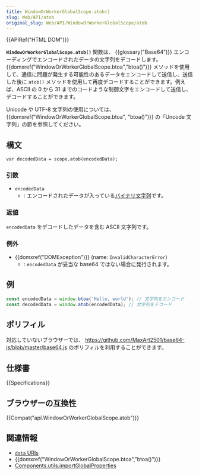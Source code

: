 ```yaml
---
title: WindowOrWorkerGlobalScope.atob()
slug: Web/API/atob
original_slug: Web/API/WindowOrWorkerGlobalScope/atob
---
```


{{APIRef("HTML DOM")}}

**`WindowOrWorkerGlobalScope.atob()`** 関数は、 {{glossary("Base64")}} エンコーディングでエンコードされたデータの文字列をデコードします。 {{domxref("WindowOrWorkerGlobalScope.btoa","btoa()")}} メソッドを使用して、通信に問題が発生する可能性のあるデータをエンコードして送信し、送信した後に `atob()` メソッドを使用して再度デコードすることができます。例えば、ASCII の 0 から 31 までのコードような制御文字をエンコードして送信し、デコードすることができます。

Unicode や UTF-8 文字列の使用については、 {{domxref("WindowOrWorkerGlobalScope.btoa", "btoa()")}} の「Uncode 文字列」の節を参照してください。

## 構文

```
var decodedData = scope.atob(encodedData);
```

### 引数

- `encodedData`
  - : エンコードされたデータが入っている[バイナリ文字列](/ja/docs/Web/API/DOMString/Binary)です。

### 返値

`encodedData` をデコードしたデータを含む ASCII 文字列です。

### 例外

- {{domxref("DOMException")}} (name: `InvalidCharacterError`)
  - : `encodedData` が妥当な base64 ではない場合に発行されます。

## 例

```js
const encodedData = window.btoa('Hello, world'); // 文字列をエンコード
const decodedData = window.atob(encodedData); // 文字列をデコード
```

## ポリフィル

対応していないブラウザーでは、 <https://github.com/MaxArt2501/base64-js/blob/master/base64.js> のポリフィルを利用することができます。

## 仕様書

{{Specifications}}

## ブラウザーの互換性

{{Compat("api.WindowOrWorkerGlobalScope.atob")}}

## 関連情報

- [`data` URIs](/ja/docs/Web/HTTP/Basics_of_HTTP/Data_URIs)
- {{domxref("WindowOrWorkerGlobalScope.btoa","btoa()")}}
- [Components.utils.importGlobalProperties](/ja/docs/Mozilla/Tech/XPCOM/Language_Bindings/Components.utils.importGlobalProperties)
